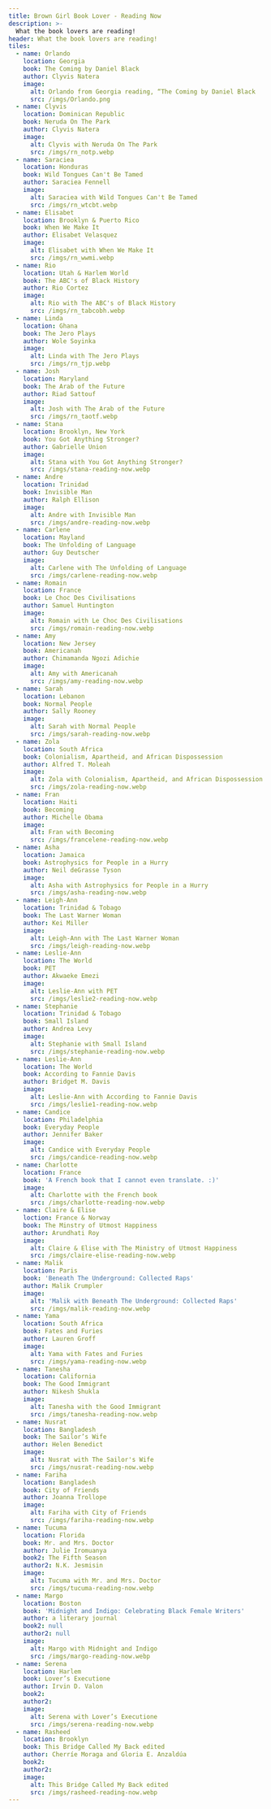 ```yaml
---
title: Brown Girl Book Lover - Reading Now
description: >-
  What the book lovers are reading!
header: What the book lovers are reading!
tiles:
  - name: Orlando
    location: Georgia 
    book: The Coming by Daniel Black
    author: Clyvis Natera
    image:
      alt: Orlando from Georgia reading, “The Coming by Daniel Black
      src: /imgs/Orlando.png
  - name: Clyvis
    location: Dominican Republic
    book: Neruda On The Park
    author: Clyvis Natera
    image:
      alt: Clyvis with Neruda On The Park
      src: /imgs/rn_notp.webp
  - name: Saraciea
    location: Honduras
    book: Wild Tongues Can't Be Tamed
    author: Saraciea Fennell
    image:
      alt: Saraciea with Wild Tongues Can't Be Tamed
      src: /imgs/rn_wtcbt.webp
  - name: Elisabet
    location: Brooklyn & Puerto Rico
    book: When We Make It
    author: Elisabet Velasquez
    image:
      alt: Elisabet with When We Make It
      src: /imgs/rn_wwmi.webp
  - name: Rio
    location: Utah & Harlem World
    book: The ABC's of Black History
    author: Rio Cortez
    image:
      alt: Rio with The ABC's of Black History
      src: /imgs/rn_tabcobh.webp
  - name: Linda
    location: Ghana
    book: The Jero Plays
    author: Wole Soyinka
    image:
      alt: Linda with The Jero Plays
      src: /imgs/rn_tjp.webp
  - name: Josh
    location: Maryland
    book: The Arab of the Future
    author: Riad Sattouf
    image:
      alt: Josh with The Arab of the Future
      src: /imgs/rn_taotf.webp
  - name: Stana
    location: Brooklyn, New York
    book: You Got Anything Stronger?
    author: Gabrielle Union
    image:
      alt: Stana with You Got Anything Stronger?
      src: /imgs/stana-reading-now.webp
  - name: Andre
    location: Trinidad
    book: Invisible Man
    author: Ralph Ellison
    image:
      alt: Andre with Invisible Man
      src: /imgs/andre-reading-now.webp
  - name: Carlene
    location: Mayland
    book: The Unfolding of Language
    author: Guy Deutscher
    image:
      alt: Carlene with The Unfolding of Language
      src: /imgs/carlene-reading-now.webp
  - name: Romain
    location: France
    book: Le Choc Des Civilisations
    author: Samuel Huntington
    image:
      alt: Romain with Le Choc Des Civilisations
      src: /imgs/romain-reading-now.webp
  - name: Amy
    location: New Jersey
    book: Americanah
    author: Chimamanda Ngozi Adichie
    image:
      alt: Amy with Americanah
      src: /imgs/amy-reading-now.webp
  - name: Sarah
    location: Lebanon
    book: Normal People
    author: Sally Rooney
    image:
      alt: Sarah with Normal People
      src: /imgs/sarah-reading-now.webp
  - name: Zola
    location: South Africa
    book: Colonialism, Apartheid, and African Dispossession
    author: Alfred T. Moleah
    image:
      alt: Zola with Colonialism, Apartheid, and African Dispossession
      src: /imgs/zola-reading-now.webp
  - name: Fran
    location: Haiti
    book: Becoming
    author: Michelle Obama
    image:
      alt: Fran with Becoming
      src: /imgs/francelene-reading-now.webp
  - name: Asha
    location: Jamaica
    book: Astrophysics for People in a Hurry
    author: Neil deGrasse Tyson
    image:
      alt: Asha with Astrophysics for People in a Hurry
      src: /imgs/asha-reading-now.webp
  - name: Leigh-Ann
    location: Trinidad & Tobago
    book: The Last Warner Woman
    author: Kei Miller
    image:
      alt: Leigh-Ann with The Last Warner Woman
      src: /imgs/leigh-reading-now.webp
  - name: Leslie-Ann
    location: The World
    book: PET
    author: Akwaeke Emezi
    image:
      alt: Leslie-Ann with PET
      src: /imgs/leslie2-reading-now.webp
  - name: Stephanie
    location: Trinidad & Tobago
    book: Small Island
    author: Andrea Levy
    image:
      alt: Stephanie with Small Island
      src: /imgs/stephanie-reading-now.webp
  - name: Leslie-Ann
    location: The World
    book: According to Fannie Davis
    author: Bridget M. Davis
    image:
      alt: Leslie-Ann with According to Fannie Davis
      src: /imgs/leslie1-reading-now.webp
  - name: Candice
    location: Philadelphia
    book: Everyday People
    author: Jennifer Baker
    image:
      alt: Candice with Everyday People
      src: /imgs/candice-reading-now.webp
  - name: Charlotte
    location: France
    book: 'A French book that I cannot even translate. :)'
    image:
      alt: Charlotte with the French book
      src: /imgs/charlotte-reading-now.webp
  - name: Claire & Elise
    loction: France & Norway
    book: The Minstry of Utmost Happiness
    author: Arundhati Roy
    image:
      alt: Claire & Elise with The Ministry of Utmost Happiness
      src: /imgs/claire-elise-reading-now.webp
  - name: Malik
    location: Paris
    book: 'Beneath The Underground: Collected Raps'
    author: Malik Crumpler
    image:
      alt: 'Malik with Beneath The Underground: Collected Raps'
      src: /imgs/malik-reading-now.webp
  - name: Yama
    location: South Africa
    book: Fates and Furies
    author: Lauren Groff
    image:
      alt: Yama with Fates and Furies
      src: /imgs/yama-reading-now.webp
  - name: Tanesha
    location: California
    book: The Good Immigrant
    author: Nikesh Shukla
    image:
      alt: Tanesha with the Good Immigrant
      src: /imgs/tanesha-reading-now.webp
  - name: Nusrat
    location: Bangladesh
    book: The Sailor’s Wife
    author: Helen Benedict
    image:
      alt: Nusrat with The Sailor's Wife
      src: /imgs/nusrat-reading-now.webp
  - name: Fariha
    location: Bangladesh
    book: City of Friends
    author: Joanna Trollope
    image:
      alt: Fariha with City of Friends
      src: /imgs/fariha-reading-now.webp
  - name: Tucuma
    location: Florida
    book: Mr. and Mrs. Doctor
    author: Julie Iromuanya
    book2: The Fifth Season
    author2: N.K. Jesmisin
    image:
      alt: Tucuma with Mr. and Mrs. Doctor
      src: /imgs/tucuma-reading-now.webp
  - name: Margo
    location: Boston
    book: 'Midnight and Indigo: Celebrating Black Female Writers'
    author: a literary journal
    book2: null
    author2: null
    image:
      alt: Margo with Midnight and Indigo
      src: /imgs/margo-reading-now.webp
  - name: Serena
    location: Harlem
    book: Lover’s Executione
    author: Irvin D. Valon
    book2:
    author2:
    image:
      alt: Serena with Lover’s Executione
      src: /imgs/serena-reading-now.webp
  - name: Rasheed
    location: Brooklyn
    book: This Bridge Called My Back edited
    author: Cherríe Moraga and Gloria E. Anzaldúa
    book2:
    author2:
    image:
      alt: This Bridge Called My Back edited
      src: /imgs/rasheed-reading-now.webp
---
```


